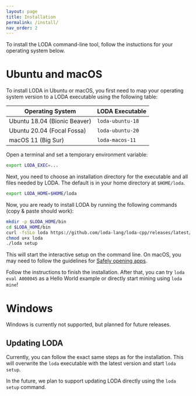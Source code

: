 ```yaml
---
layout: page
title: Installation
permalink: /install/
nav_order: 2
---
```


To install the LODA command-line tool, follow the instuctions for your operating system below.

# Ubuntu and macOS

To install LODA in Ubuntu or macOS, you first need to map your operating system version
to a LODA executable using the following table:

| Operating System             | LODA Executable  |
|------------------------------|------------------|
| Ubuntu 18.04 (Bionic Beaver) | `loda-ubuntu-18` |
| Ubuntu 20.04 (Focal Fossa)   | `loda-ubuntu-20` |
| macOS 11 (Big Sur)           | `loda-macos-11`  |

Open a terminal and set a temporary environment variable:

```bash
export LODA_EXEC=...
```

Next, you need to choose an installation directory for the executable and all files needed
by LODA. The default is in your home directory at `$HOME/loda`.

```bash
export LODA_HOME=$HOME/loda
```

Now, you are ready to install LODA by running the following commands (copy & paste should work):

```bash
mkdir -p $LODA_HOME/bin
cd $LODA_HOME/bin
curl -fsSLo loda https://github.com/loda-lang/loda-cpp/releases/latest/download/$LODA_EXEC
chmod u+x loda
./loda setup
```

This will start the interactive setup on the command line. On macOS, you may need to follow the guidelines for 
[Safely opening apps](https://support.apple.com/en-us/HT202491).

Follow the instructions to finish the installation. After that, you can try `loda eval A000045` as a Hello World example or directly start mining using `loda mine`! 

# Windows

Windows is currently not supported, but planned for future releases.

## Updating LODA

Currently, you can follow the exact same steps as for the installation. This will overwrite the `loda` executable with the latest version and start `loda setup`.

In the future, we plan to support updating LODA directly using the `loda setup` command.
